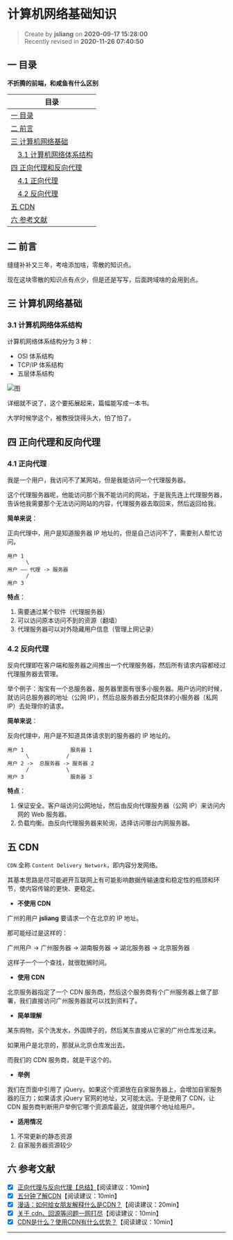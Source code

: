 计算机网络基础知识
===

> Create by **jsliang** on **2020-09-17 15:28:00**  
> Recently revised in **2020-11-26 07:40:50**

<!-- 目录开始 -->
## 一 目录

**不折腾的前端，和咸鱼有什么区别**

| 目录 |
| --- |
| [一 目录](#chapter-one) |
| [二 前言](#chapter-two) |
| [三 计算机网络基础](#chapter-three) |
| &emsp;[3.1 计算机网络体系结构](#chapter-three-one) |
| [四 正向代理和反向代理](#chapter-four) |
| &emsp;[4.1 正向代理](#chapter-four-one) |
| &emsp;[4.2 反向代理](#chapter-four-two) |
| [五 CDN](#chapter-five) |
| [六 参考文献](#chapter-six) |
<!-- 目录结束 -->

## 二 前言



缝缝补补又三年，考啥添加啥，零散的知识点。

现在这块零散的知识点有点少，但是还是写写，后面跨域啥的会用到点。

## 三 计算机网络基础



### 3.1 计算机网络体系结构



计算机网络体系结构分为 3 种：

* OSI 体系结构
* TCP/IP 体系结构
* 五层体系结构

![图](https://user-gold-cdn.xitu.io/2018/4/19/162db5e913e9edfe?imageView2/0/w/1280/h/960/format/webp/ignore-error/1)

详细就不说了，这个要拓展起来，篇幅能写成一本书。

大学时候学这个，被教授饶得头大，怕了怕了。

## 四 正向代理和反向代理



### 4.1 正向代理



我是一个用户，我访问不了某网站，但是我能访问一个代理服务器。

这个代理服务器呢，他能访问那个我不能访问的网站，于是我先连上代理服务器，告诉他我需要那个无法访问网站的内容，代理服务器去取回来，然后返回给我。

**简单来说**：

正向代理中，用户是知道服务器 IP 地址的，但是自己访问不了，需要别人帮忙访问。

```
用户 1
      \
用户 —— 代理 -> 服务器
      /
用户 3
```

**特点**：

1. 需要通过某个软件（代理服务器）
2. 可以访问原本访问不到的资源（翻墙）
3. 代理服务器可以对外隐藏用户信息（管理上网记录）

### 4.2 反向代理



反向代理即在客户端和服务器之间推出一个代理服务器，然后所有请求内容都经过代理服务器去管理。

举个例子：淘宝有一个总服务器，服务器里面有很多小服务器。用户访问的时候，就访问总服务器的地址（公网 IP），然后总服务器去分配具体的小服务器（私网 IP）去处理你的请求。

**简单来说**：

反向代理中，用户是不知道具体请求到的服务器的 IP 地址的。

```
用户 1               服务器 1
      \            /
用户 2 ->  总服务器 -> 服务器 2
      /            \
用户 3               服务器 3
```

**特点**：

1. 保证安全。客户端访问公网地址，然后由反向代理服务器（公网 IP）来访问内网的 Web 服务器。
2. 负载均衡。由反向代理服务器来轮询，选择访问哪台内网服务器。

## 五 CDN



`CDN` 全称 `Content Delivery Network`，即内容分发网络。

其基本思路是尽可能避开互联网上有可能影响数据传输速度和稳定性的瓶颈和环节，使内容传输的更快、更稳定。

* **不使用 CDN**

广州的用户 **jsliang** 要请求一个在北京的 IP 地址。

那可能经过是这样的：

广州用户 -> 广州服务器 -> 湖南服务器 -> 湖北服务器 -> 北京服务器

这样子一个一个查找，就很耽搁时间。

* **使用 CDN**

北京服务器指定了一个 CDN 服务商，然后这个服务商有个广州服务器上做了部署，我们直接访问广州服务器就可以找到资料了。

* **简单理解**

某东购物，买个洗发水，外国牌子的，然后某东直接从它家的广州仓库发过来。

如果用户是北京的，那就从北京仓库发出去。

而我们的 CDN 服务商，就是干这个的。

* **举例**

我们在页面中引用了 jQuery。如果这个资源放在自家服务器上，会增加自家服务器的压力；如果请求 jQuery 官网的地址，又可能太远。于是使用了 CDN，让 CDN 服务商判断用户举例它哪个资源库最近，就提供哪个地址给用户。

* **适用情况**

1. 不常更新的静态资源
2. 自家服务器资源较少

## 六 参考文献



* [x] [正向代理与反向代理【总结】](https://www.cnblogs.com/Anker/p/6056540.html)【阅读建议：10min】
* [x] [五分钟了解CDN](https://juejin.im/post/5afa449c51882542ba07e70e)【阅读建议：10min】
* [x] [漫话：如何给女朋友解释什么是CDN？](https://juejin.im/post/5d478c48e51d453c135c5a5c)【阅读建议：20min】
* [x] [关于 cdn、回源等问题一网打尽](https://juejin.im/post/5af46498f265da0b8d41f6a3)【阅读建议：10min】
* [x] [CDN是什么？使用CDN有什么优势？](https://www.zhihu.com/question/36514327?rf=37353035)【阅读建议：10min】

---


